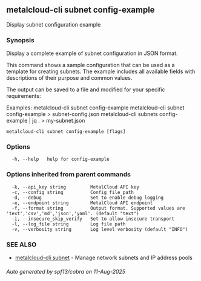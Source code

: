 ## metalcloud-cli subnet config-example

Display subnet configuration example

### Synopsis

Display a complete example of subnet configuration in JSON format.

This command shows a sample configuration that can be used as a template for creating subnets.
The example includes all available fields with descriptions of their purpose and common values.

The output can be saved to a file and modified for your specific requirements:

Examples:
  metalcloud-cli subnet config-example
  metalcloud-cli subnet config-example > subnet-config.json
  metalcloud-cli subnets config-example | jq . > my-subnet.json

```
metalcloud-cli subnet config-example [flags]
```

### Options

```
  -h, --help   help for config-example
```

### Options inherited from parent commands

```
  -k, --api_key string         MetalCloud API key
  -c, --config string          Config file path
  -d, --debug                  Set to enable debug logging
  -e, --endpoint string        MetalCloud API endpoint
  -f, --format string          Output format. Supported values are 'text','csv','md','json','yaml'. (default "text")
  -i, --insecure_skip_verify   Set to allow insecure transport
  -l, --log_file string        Log file path
  -v, --verbosity string       Log level verbosity (default "INFO")
```

### SEE ALSO

* [metalcloud-cli subnet](metalcloud-cli_subnet.md)	 - Manage network subnets and IP address pools

###### Auto generated by spf13/cobra on 11-Aug-2025
